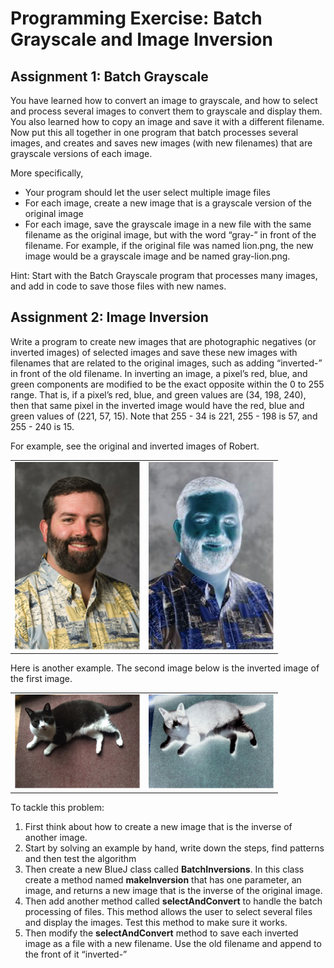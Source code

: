 # Programming Exercise: Batch Grayscale and Image Inversion

## Assignment 1: Batch Grayscale
You have learned how to convert an image to grayscale, and how to select and process several images to convert them to grayscale and display them. You also learned how to copy an image and save it with a different filename. Now put this all together in one program that batch processes several images, and creates and saves new images (with new filenames) that are grayscale versions of each image.

More specifically,
- Your program should let the user select multiple image files
- For each image, create a new image that is a grayscale version of the original image
- For each image, save the grayscale image in a new file with the same filename as the original image, but with the word “gray-” in front of the filename. For example, if the original file was named lion.png, the new image would be a grayscale image and be named gray-lion.png.

Hint: Start with the Batch Grayscale program that processes many images, and add in code to save those files with new names.

## Assignment 2: Image Inversion
Write a program to create new images that are photographic negatives (or inverted images) of selected images and save these new images with filenames that are related to the original images, such as adding “inverted-” in front of the old filename. In inverting an image, a pixel’s red, blue, and green components are modified to be the exact opposite within the 0 to 255 range. That is, if a pixel’s red, blue, and green values are (34, 198, 240), then that same pixel in the inverted image would have the red, blue and green values of (221, 57, 15). Note that 255 - 34 is 221, 255 - 198 is 57, and 255 - 240 is 15.

For example, see the original and inverted images of Robert.

<table>
  <tr>
    <td><img src="./pic1.png" width=200></td>
    <td><img src="./pic2.png" width=200></td>
  </tr>
 </table>

Here is another example. The second image below is the inverted image of the first image.

<table>
  <tr>
    <td><img src="./pic3.png" width=200></td>
    <td><img src="./pic4.png" width=200></td>
  </tr>
 </table>

To tackle this problem:
1. First think about how to create a new image that is the inverse of another image.
2. Start by solving an example by hand, write down the steps, find patterns and then test the algorithm
3. Then create a new BlueJ class called __BatchInversions__. In this class create a method named __makeInversion__ that has one parameter, an image, and returns a new image that is the inverse of the original image.
4. Then add another method called __selectAndConvert__ to handle the batch processing of files. This method allows the user to select several files and display the images. Test this method to make sure it works.
5. Then modify the __selectAndConvert__ method to save each inverted image as a file with a new filename. Use the old filename and append to the front of it “inverted-”